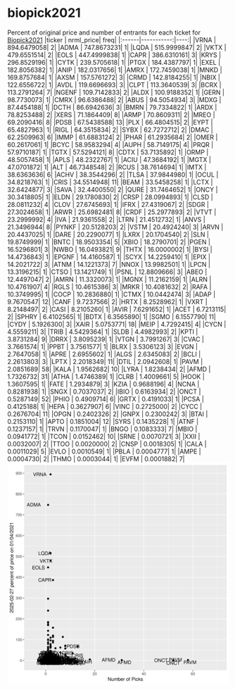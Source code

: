 # biopick2021
Percent of original price and number of entrants for each ticket for [Biopick2021](https://twitter.com/hashtag/Biopick2021)
|ticker |  nrml_price| freq|
|:------|-----------:|----:|
|VRNA   | 894.6479058|    2|
|ADMA   | 747.8673231|    1|
|LQDA   | 515.9999847|    2|
|VKTX   | 479.6551514|    2|
|EOLS   | 447.4999838|    1|
|CAPR   | 386.6310161|    3|
|KRYS   | 296.8529196|    1|
|CYTK   | 239.5705618|    1|
|PTGX   | 184.4387797|    1|
|EXEL   | 182.8056382|    1|
|ANIP   | 182.0317656|    1|
|AMRX   | 172.7459038|    1|
|MNKD   | 169.8757684|    1|
|AXSM   | 157.5761272|    3|
|CRMD   | 142.8184255|    1|
|NBIX   | 122.6556722|    1|
|AVDL   | 119.6696693|    3|
|CLPT   | 113.3640539|    3|
|BCRX   | 113.2791264|    7|
|NGENF  | 109.7142833|    2|
|ALDX   | 100.9188352|    1|
|GERN   |  98.7730073|    1|
|CMRX   |  96.6386488|    2|
|ABUS   |  94.5054934|    3|
|MDXG   |  87.4454188|    1|
|DCTH   |  86.6942636|    3|
|BMRN   |  79.7334822|    1|
|ARDX   |  78.8253488|    2|
|XERS   |  71.1864409|    8|
|ARMP   |  70.8609311|    2|
|MREO   |  69.2090416|    8|
|PDSB   |  67.5438588|   13|
|PLX    |  66.4804515|    2|
|EYPT   |  65.4827963|    1|
|RIGL   |  64.3515834|    2|
|SYBX   |  62.7272712|    2|
|DMAC   |  62.2509963|    6|
|IMMP   |  61.6883124|    2|
|PHAR   |  61.2935684|    2|
|OMER   |  60.2617061|    1|
|BCYC   |  58.9583294|    4|
|AUPH   |  58.7149175|    4|
|PRQR   |  57.9710187|    1|
|TGTX   |  57.5294121|    8|
|CDTX   |  53.7135892|    1|
|ORMP   |  48.5057458|    1|
|APLS   |  48.2322767|    1|
|ACIU   |  47.3684192|    1|
|MGTX   |  47.0701872|    1|
|ALT    |  46.7348548|    2|
|RCUS   |  38.7614694|    1|
|IMTX   |  38.6363636|    6|
|ACHV   |  38.3544296|    2|
|TLSA   |  37.9844980|    1|
|OCUL   |  34.8218763|    1|
|CRIS   |  34.5514948|   11|
|BEAM   |  33.5458258|    1|
|LCTX   |  32.6424877|    3|
|SAVA   |  32.4400550|    2|
|QURE   |  31.7464652|    1|
|ONCY   |  30.3418805|    1|
|ELDN   |  29.1780830|    2|
|CRSP   |  28.0994893|    1|
|CLSD   |  28.0811232|    4|
|CLOV   |  27.6745693|    1|
|IFRX   |  27.4319067|    2|
|SDGR   |  27.3024658|    1|
|ARWR   |  25.6982481|    8|
|CRDF   |  25.2977893|    2|
|VTVT   |  23.2999992|    4|
|IVA    |  21.9361558|    2|
|LTRN   |  21.4512732|    1|
|ANVS   |  21.3496944|    8|
|PYNKF  |  20.5128203|    2|
|VSTM   |  20.4924240|    3|
|ARVN   |  20.4437025|    1|
|DARE   |  20.2290077|    1|
|LXRX   |  20.1704540|    2|
|SLN    |  19.8749999|    1|
|BNTC   |  18.9503354|    5|
|XBIO   |  18.2790701|    2|
|PGEN   |  16.5296801|    3|
|NWBO   |  16.0493821|    9|
|THTX   |  16.0000002|    1|
|BYSI   |  14.4736843|    1|
|EPGNF  |  14.4160587|    1|
|SCYX   |  14.2259410|    1|
|EPIX   |  14.2021722|    3|
|ATNM   |  14.1221373|    7|
|NNOX   |  13.9982501|    1|
|LPCN   |  13.3196215|    1|
|CTSO   |  13.1421749|    1|
|PSNL   |  12.8809666|    3|
|ABEO   |  12.4497047|    2|
|AMRN   |  11.3320073|    1|
|MGNX   |  11.2162159|    1|
|ALRN   |  10.4761907|    4|
|RGLS   |  10.4615386|    3|
|MRKR   |  10.4081632|    2|
|RAFA   |  10.3749995|    1|
|COCP   |  10.2836880|    1|
|CTMX   |  10.0442474|    3|
|ADAP   |   9.7670547|   12|
|CANF   |   9.7237566|    2|
|HRTX   |   8.2528962|    1|
|VXRT   |   8.2148497|    2|
|CASI   |   8.2105260|    1|
|AVIR   |   7.6291652|    1|
|ACET   |   6.7213115|    2|
|SPHRY  |   6.4102565|    1|
|BDTX   |   6.3565890|    1|
|SGMO   |   6.1557790|   11|
|CYDY   |   5.1926300|    3|
|XAIR   |   5.0753771|   18|
|MEIP   |   4.7292415|    4|
|CYCN   |   4.5559211|    3|
|TRIB   |   4.5429364|    1|
|SLDB   |   4.4982993|    2|
|KPTI   |   3.8731284|    9|
|DRRX   |   3.8095239|    1|
|VTGN   |   3.7991267|    3|
|CVAC   |   3.7661574|    1|
|PPBT   |   3.7561577|    1|
|BLRX   |   3.5306123|    3|
|EVGN   |   2.7647058|    1|
|APRE   |   2.6955602|    1|
|ALGS   |   2.6345083|    2|
|BCLI   |   2.2613803|    3|
|LPTX   |   2.2018349|   11|
|DTIL   |   2.0942608|    1|
|PAVM   |   2.0851689|   58|
|KALA   |   1.9562682|   10|
|LYRA   |   1.8238434|    2|
|AFMD   |   1.7326732|   31|
|ATHA   |   1.4746389|    1|
|CLRB   |   1.4009661|    5|
|HOOK   |   1.3607595|    1|
|FATE   |   1.2934879|    3|
|KZIA   |   0.9688196|    4|
|NCNA   |   0.8281938|    1|
|SNGX   |   0.7037037|    2|
|IBIO   |   0.6163934|    2|
|ONCT   |   0.5287149|   52|
|PHIO   |   0.4909714|    6|
|GRTX   |   0.4191033|    1|
|PCSA   |   0.4125188|    1|
|HEPA   |   0.3627907|    6|
|VINC   |   0.2725000|    2|
|CYCC   |   0.2676704|   11|
|OPGN   |   0.2402326|    2|
|GNPX   |   0.2300242|    3|
|BTAI   |   0.2153110|    1|
|APTO   |   0.1851004|   12|
|SYRS   |   0.1435228|    1|
|ATNF   |   0.1237157|    1|
|TRVN   |   0.1170047|    1|
|BNGO   |   0.1083333|    7|
|MBIO   |   0.0941772|    1|
|TCON   |   0.0152462|   10|
|SRNE   |   0.0070721|    3|
|XXII   |   0.0032007|    2|
|TTOO   |   0.0020000|    2|
|CNSP   |   0.0018305|    1|
|CALA   |   0.0011029|    5|
|EVLO   |   0.0010549|    1|
|PBLA   |   0.0004777|    1|
|AMPE   |   0.0004730|    2|
|THMO   |   0.0003044|    1|
|EVFM   |   0.0001882|    7|
![retvspicks](biopicks.png?raw=true)
